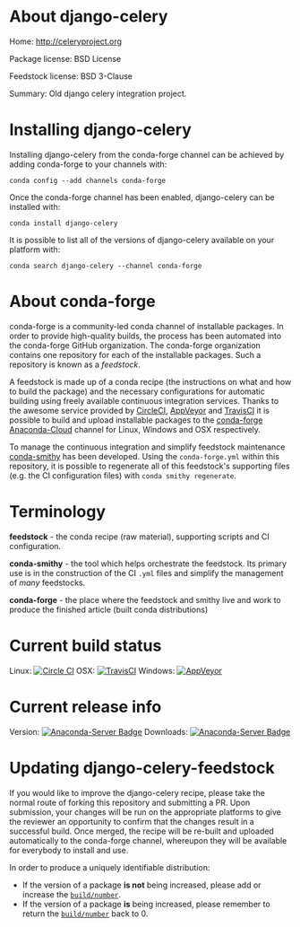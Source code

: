 About django-celery
===================

Home: http://celeryproject.org

Package license: BSD License

Feedstock license: BSD 3-Clause

Summary: Old django celery integration project.



Installing django-celery
========================

Installing django-celery from the conda-forge channel can be achieved by adding conda-forge to your channels with:

```
conda config --add channels conda-forge
```

Once the conda-forge channel has been enabled, django-celery can be installed with:

```
conda install django-celery
```

It is possible to list all of the versions of django-celery available on your platform with:

```
conda search django-celery --channel conda-forge
```


About conda-forge
=================

conda-forge is a community-led conda channel of installable packages.
In order to provide high-quality builds, the process has been automated into the
conda-forge GitHub organization. The conda-forge organization contains one repository 
for each of the installable packages. Such a repository is known as a *feedstock*.

A feedstock is made up of a conda recipe (the instructions on what and how to build
the package) and the necessary configurations for automatic building using freely
available continuous integration services. Thanks to the awesome service provided by
[CircleCI](https://circleci.com/), [AppVeyor](http://www.appveyor.com/)
and [TravisCI](https://travis-ci.org/) it is possible to build and upload installable
packages to the [conda-forge](https://anaconda.org/conda-forge)
[Anaconda-Cloud](http://docs.anaconda.org/) channel for Linux, Windows and OSX respectively.

To manage the continuous integration and simplify feedstock maintenance
[conda-smithy](http://github.com/conda-forge/conda-smithy) has been developed.
Using the ``conda-forge.yml`` within this repository, it is possible to regenerate all of
this feedstock's supporting files (e.g. the CI configuration files) with ``conda smithy regenerate``.


Terminology
===========

**feedstock** - the conda recipe (raw material), supporting scripts and CI configuration.

**conda-smithy** - the tool which helps orchestrate the feedstock.
                   Its primary use is in the construction of the CI ``.yml`` files
                   and simplify the management of *many* feedstocks.

**conda-forge** - the place where the feedstock and smithy live and work to
                  produce the finished article (built conda distributions)

Current build status
====================

Linux: [![Circle CI](https://circleci.com/gh/conda-forge/django-celery-feedstock.svg?style=svg)](https://circleci.com/gh/conda-forge/django-celery-feedstock)
OSX: [![TravisCI](https://travis-ci.org/conda-forge/django-celery-feedstock.svg?branch=master)](https://travis-ci.org/conda-forge/django-celery-feedstock) 
Windows: [![AppVeyor](https://ci.appveyor.com/api/projects/status/github/conda-forge/django-celery-feedstock?svg=True)](https://ci.appveyor.com/project/conda-forge/django-celery-feedstock/branch/master)

Current release info
====================
Version: [![Anaconda-Server Badge](https://anaconda.org/conda-forge/django-celery/badges/version.svg)](https://anaconda.org/conda-forge/django-celery)
Downloads: [![Anaconda-Server Badge](https://anaconda.org/conda-forge/django-celery/badges/downloads.svg)](https://anaconda.org/conda-forge/django-celery)


Updating django-celery-feedstock
================================

If you would like to improve the django-celery recipe, please take the normal
route of forking this repository and submitting a PR. Upon submission, your changes will
be run on the appropriate platforms to give the reviewer an opportunity to confirm that the
changes result in a successful build. Once merged, the recipe will be re-built and uploaded
automatically to the conda-forge channel, whereupon they will be available for everybody to
install and use.

In order to produce a uniquely identifiable distribution:
 * If the version of a package **is not** being increased, please add or increase
   the [``build/number``](http://conda.pydata.org/docs/building/meta-yaml.html#build-number-and-string). 
 * If the version of a package **is** being increased, please remember to return
   the [``build/number``](http://conda.pydata.org/docs/building/meta-yaml.html#build-number-and-string)
   back to 0.
